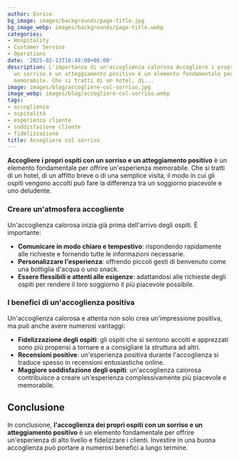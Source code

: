 ```yaml
---
author: Enrico
bg_image: images/backgrounds/page-title.jpg
bg_image_webp: images/backgrounds/page-title.webp
categories:
- Hospitality
- Customer Service
- Operations
date: '2025-02-13T16:48:08+06:00'
description: L'importanza di un'accoglienza calorosa Accogliere i propri ospiti con
  un sorriso e un atteggiamento positivo è un elemento fondamentale per offrire un'esperienza
  memorabile. Che si tratti di un hotel, di...
image: images/blog/accogliere-col-sorriso.jpg
image_webp: images/blog/accogliere-col-sorriso.webp
tags:
- accoglienza
- ospitalità
- esperienza cliente
- soddisfazione cliente
- fidelizzazione
title: Accogliere col sorriso
---
```





**Accogliere i propri ospiti con un sorriso e un atteggiamento positivo** è un elemento fondamentale per offrire un'esperienza memorabile. Che si tratti di un hotel, di un affitto breve o di una semplice visita, il modo in cui gli ospiti vengono accolti può fare la differenza tra un soggiorno piacevole e uno deludente.

### Creare un'atmosfera accogliente


Un'accoglienza calorosa inizia già prima dell'arrivo degli ospiti. È importante:

- **Comunicare in modo chiaro e tempestivo**: rispondendo rapidamente alle richieste e fornendo tutte le informazioni necessarie.
- **Personalizzare l'esperienza**: offrendo piccoli gesti di benvenuto come una bottiglia d'acqua o uno snack.
- **Essere flessibili e attenti alle esigenze**: adattandosi alle richieste degli ospiti per rendere il loro soggiorno il più piacevole possibile.

### I benefici di un'accoglienza positiva


Un'accoglienza calorosa e attenta non solo crea un'impressione positiva, ma può anche avere numerosi vantaggi:

- **Fidelizzazione degli ospiti**: gli ospiti che si sentono accolti e apprezzati sono più propensi a tornare e a consigliare la struttura ad altri.
- **Recensioni positive**: un'esperienza positiva durante l'accoglienza si traduce spesso in recensioni entusiastiche online.
- **Maggiore soddisfazione degli ospiti**: un'accoglienza calorosa contribuisce a creare un'esperienza complessivamente più piacevole e memorabile.

## Conclusione


In conclusione, **l'accoglienza dei propri ospiti con un sorriso e un atteggiamento positivo** è un elemento fondamentale per offrire un'esperienza di alto livello e fidelizzare i clienti. Investire in una buona accoglienza può portare a numerosi benefici a lungo termine.
